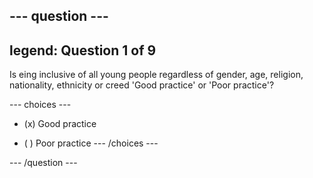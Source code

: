 --- question ---
---
legend: Question 1 of 9
---

Is eing inclusive of all young people regardless of gender, age, religion, nationality, ethnicity or creed 'Good practice' or 'Poor practice'?

--- choices ---
- (x) Good practice

- ( ) Poor practice
--- /choices ---

--- /question ---
